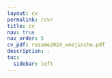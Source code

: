 ```yaml
---
layout: cv
permalink: /cv/
title: cv
nav: true
nav_order: 5
cv_pdf: resume2024_woojincho.pdf
description: .
toc:
  sidebar: left
---
```

